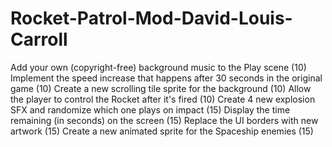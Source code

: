 # Rocket-Patrol-Mod-David-Louis-Carroll

Add your own (copyright-free) background music to the Play scene (10)
Implement the speed increase that happens after 30 seconds in the original game (10)
Create a new scrolling tile sprite for the background (10)
Allow the player to control the Rocket after it's fired (10)
Create 4 new explosion SFX and randomize which one plays on impact (15)
Display the time remaining (in seconds) on the screen (15)
Replace the UI borders with new artwork (15)
Create a new animated sprite for the Spaceship enemies (15)
